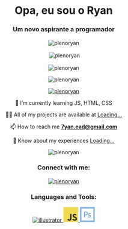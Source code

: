 <h1 align="center">Opa, eu sou o Ryan</h1>
<h3 align="center">Um novo aspirante a programador</h3>


<div align="center">
<p><img align="center" src="https://github-readme-stats.vercel.app/api/top-langs?username=plenoryan&show_icons=true&locale=pt-br&theme=apprentice&include_all_commits=true&count_private=true" alt="plenoryan" /></p>

<p>&nbsp;<img align="center" src="https://github-readme-stats.vercel.app/api?username=plenoryan&theme=apprentice&show_icons=true&locale=pt-br" alt="plenoryan" /></p>

<p><img align="center" src="http://github-readme-streak-stats.herokuapp.com?user=plenoryan&theme=git-dark&border_radius=5&locale=pt-br&sideNums=FEFEB3&sideLabels=FFFFFF&currStreakNum=FEFEB3&currStreakLabel=FFFFFF&ring=FFFFFF&fire=FEFEB3&dates=FEFEB3&background=262626&stroke=FEFEB3&border=FFFFFF" alt="plenoryan" /></p>
 </div>

<p align="center"> <img src="https://komarev.com/ghpvc/?username=plenoryan&label=Profile%20views&color=0e75b6&style=flat" alt="plenoryan" /> </p>

<p align="center"> <a href="https://github.com/ryo-ma/github-profile-trophy"><img src="https://github-profile-trophy.vercel.app/?username=plenoryan&theme=alduin" alt="plenoryan" /></a> </p>

<div align="center">
 🌱 I’m currently learning JS, HTML, CSS

 👨‍💻 All of my projects are available at [Loading...](Loading...)

 📫 How to reach me **7yan.ead@gmail.com**

 📄 Know about my experiences [Loading...](Loading...)
 </div>
 
<p align="center"> <img src="https://media0.giphy.com/media/3o85xvmFjCdoFmjMti/giphy.gif?cid=ecf05e47w6yu8nd0uxm4oon0wfef8912jorlobko5bju23ic&rid=giphy.gif&ct=g" alt="plenoryan" /></p>

<h3 align="center">Connect with me:</h3>
<p align="center">
<a href="https://instagram.com/plenoryan" target="blank"><img align="center" src="https://raw.githubusercontent.com/rahuldkjain/github-profile-readme-generator/master/src/images/icons/Social/instagram.svg" alt="plenoryan" height="30" width="40" /></a>
</p>

<h3 align="center">Languages and Tools:</h3>
<p align="center"> <a href="https://www.adobe.com/in/products/illustrator.html" target="_blank" rel="noreferrer"> <img src="https://www.vectorlogo.zone/logos/adobe_illustrator/adobe_illustrator-icon.svg" alt="illustrator" width="40" height="40"/> </a> <a href="https://developer.mozilla.org/en-US/docs/Web/JavaScript" target="_blank" rel="noreferrer"> <img src="https://raw.githubusercontent.com/devicons/devicon/master/icons/javascript/javascript-original.svg" alt="javascript" width="40" height="40"/> </a> <a href="https://www.photoshop.com/en" target="_blank" rel="noreferrer"> <img src="https://raw.githubusercontent.com/devicons/devicon/master/icons/photoshop/photoshop-line.svg" alt="photoshop" width="40" height="40"/> </a> </p>

 
